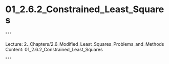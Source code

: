 # 01_2.6.2_Constrained_Least_Squares

"""

Lecture: 2._Chapters/2.6_Modified_Least_Squares_Problems_and_Methods
Content: 01_2.6.2_Constrained_Least_Squares

"""

